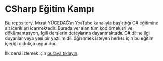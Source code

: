 # CSharp Eğitim Kampı

Bu repository, Murat YÜCEDAĞ’ın YouTube kanalıyla başlattığı C# eğitimine ait içerikleri içermektedir. Burada yer alan tüm kod örnekleri ve dökümantasyon, ilgili derslerin detaylarına dayanmaktadır. C# diline ilgi duyanlar veya yeni bir yazılım dili öğrenmek isteyen herkes için bu eğitim içeriği oldukça uygundur.

İlk dersi izlemek için [buraya tıklayın](https://www.youtube.com/watch?v=oev5wH-_XCI).

